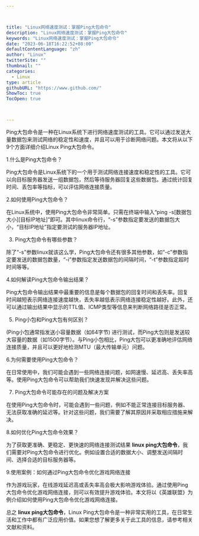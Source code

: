 ```yaml
---



title: "Linux网络速度测试：掌握Ping大包命令"
description: "Linux网络速度测试：掌握Ping大包命令"
keywords: "Linux网络速度测试：掌握Ping大包命令"
date: "2023-06-18T16:22:52+08:00"
defaultContentLanguage: "zh"
author: "Linux"
twitterSite: ""
thumbnail: ""
categories:
  - Linux
type: article
githubURL: "https://www.github.com/"
ShowToc: true
TocOpen: true



---
```


Ping大包命令是一种在Linux系统下进行网络速度测试的工具。它可以通过发送大量数据包来测试网络的稳定性和速度，并且可以用于诊断网络问题。本文将从以下9个方面详细介绍Linux Ping大包命令。

1.什么是Ping大包命令？

Ping大包命令是Linux系统下的一个用于测试网络连接速度和稳定性的工具。它可以向目标服务器发送一组数据包，然后等待服务器回复这些数据包。通过统计回复时间、丢包率等指标，可以评估网络连接质量。

2.如何使用Ping大包命令？

在Linux系统中，使用Ping大包命令非常简单。只需在终端中输入“ping -s[数据包大小][目标IP地址]”即可。其中linux命令行，“-s”参数指定要发送的数据包大小，“目标IP地址”指定要测试的服务器IP地址。

3. Ping大包命令有哪些参数？

除了“-s”参数linux就该这么学，Ping大包命令还有很多其他参数，如“-c”参数指定要发送的数据包数量，“-i”参数指定发送数据包的间隔时间，“-t”参数指定超时时间等等。

4.如何解读Ping大包命令输出结果？

Ping大包命令输出结果中最重要的信息是每个数据包的回复时间和丢失率。回复时间越短表示网络连接速度越快，丢失率越低表示网络连接稳定性越好。此外，还可以通过输出结果中显示的TTL值、ICMP类型等信息来判断网络路径是否正常。

5. Ping小包和Ping大包有何区别？

(Ping小包通常指发送小容量数据（如64字节) 进行测试，而Ping大包则是发送较大容量的数据（如1500字节）。与Ping小包相比，Ping大包可以更准确地评估网络连接质量，并且可以更好地检测MTU（最大传输单元）问题。

6.为何需要使用Ping大包命令？

在日常使用中，我们可能会遇到一些网络连接问题，如网速慢、延迟高、丢失率高等。使用Ping大包命令可以帮助我们快速发现并解决这些问题。

7. Ping大包命令可能存在的问题及解决方案

在使用Ping大包命令时，可能会遇到一些问题，例如不能正常连接目标服务器、无法获取准确的延迟等。针对这些问题，我们需要了解其原因并采取相应措施来解决。

8.如何优化Ping大包命令效果？

为了获取更准确、更稳定、更快速的网络连接测试结果 **linux ping大包命令**，我们需要对Ping大包命令进行优化。例如设置合适的数据大小、调整发送间隔时间、选择合适的目标服务器等。

9.使用案例：如何通过Ping大包命令优化游戏网络连接

作为游戏玩家，在线游戏延迟高或丢失率高会极大影响游戏体验。通过使用Ping大包命令优化游戏网络连接，则可以有效提升游戏体验。本文将以《英雄联盟》为例介绍如何使用Ping大包命令优化游戏网络连接。

总之 **linux ping大包命令**，Linux Ping大包命令是一种非常实用的工具，在日常生活和工作中都有广泛应用价值。如果您想了解更多关于此工具的信息，请参考相关文献和资料。
